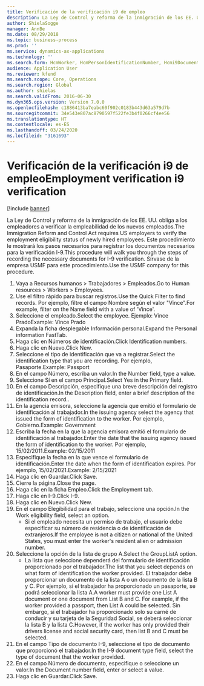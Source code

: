 ```yaml
---
title: Verificación de la verificación i9 de empleo
description: La Ley de Control y reforma de la inmigración de los EE. UU. obliga a los empleadores a verificar la empleabilidad de los nuevos empleados.
author: ShielaSogge
manager: AnnBe
ms.date: 08/29/2018
ms.topic: business-process
ms.prod: ''
ms.service: dynamics-ax-applications
ms.technology: ''
ms.search.form: HcmWorker, HcmPersonIdentificationNumber, Hcmi9Document
audience: Application User
ms.reviewer: kfend
ms.search.scope: Core, Operations
ms.search.region: Global
ms.author: shielas
ms.search.validFrom: 2016-06-30
ms.dyn365.ops.version: Version 7.0.0
ms.openlocfilehash: c1886413ba7eabc60f902c0183b443d63a579d7b
ms.sourcegitcommit: 34e543e807ac8790597f522fe3b4f0266cf4ee56
ms.translationtype: HT
ms.contentlocale: es-ES
ms.lasthandoff: 03/24/2020
ms.locfileid: "3161693"
---
```

# <a name="employment-verification-i9-verification"></a><span data-ttu-id="ca44b-103">Verificación de la verificación i9 de empleo</span><span class="sxs-lookup"><span data-stu-id="ca44b-103">Employment verification i9 verification</span></span>

[!include [banner](../../../includes/banner.md)]

<span data-ttu-id="ca44b-104">La Ley de Control y reforma de la inmigración de los EE. UU. obliga a los empleadores a verificar la empleabilidad de los nuevos empleados.</span><span class="sxs-lookup"><span data-stu-id="ca44b-104">The Immigration Reform and Control Act requires US employers to verify the employment eligibility status of newly hired employees.</span></span> <span data-ttu-id="ca44b-105">Este procedimiento le mostrará los pasos necesarios para registrar los documentos necesarios para la verificación I-9.</span><span class="sxs-lookup"><span data-stu-id="ca44b-105">This procedure will walk you through the steps of recording the necessary documents for I-9 verification.</span></span> <span data-ttu-id="ca44b-106">Sírvase de la empresa USMF para este procedimiento.</span><span class="sxs-lookup"><span data-stu-id="ca44b-106">Use the USMF company for this procedure.</span></span>

1. <span data-ttu-id="ca44b-107">Vaya a Recursos humanos > Trabajadores > Empleados.</span><span class="sxs-lookup"><span data-stu-id="ca44b-107">Go to Human resources > Workers > Employees.</span></span>
2. <span data-ttu-id="ca44b-108">Use el filtro rápido para buscar registros.</span><span class="sxs-lookup"><span data-stu-id="ca44b-108">Use the Quick Filter to find records.</span></span> <span data-ttu-id="ca44b-109">Por ejemplo, filtre el campo Nombre según el valor "Vince".</span><span class="sxs-lookup"><span data-stu-id="ca44b-109">For example, filter on the Name field with a value of 'Vince'.</span></span>
3. <span data-ttu-id="ca44b-110">Seleccione el empleado.</span><span class="sxs-lookup"><span data-stu-id="ca44b-110">Select the employee.</span></span> <span data-ttu-id="ca44b-111">Ejemplo: Vince Prado</span><span class="sxs-lookup"><span data-stu-id="ca44b-111">Example: Vince Prado</span></span>
4. <span data-ttu-id="ca44b-112">Expanda la ficha desplegable Información personal.</span><span class="sxs-lookup"><span data-stu-id="ca44b-112">Expand the Personal information FastTab.</span></span>
5. <span data-ttu-id="ca44b-113">Haga clic en Números de identificación.</span><span class="sxs-lookup"><span data-stu-id="ca44b-113">Click Identification numbers.</span></span>
6. <span data-ttu-id="ca44b-114">Haga clic en Nuevo.</span><span class="sxs-lookup"><span data-stu-id="ca44b-114">Click New.</span></span>
7. <span data-ttu-id="ca44b-115">Seleccione el tipo de identificación que va a registrar.</span><span class="sxs-lookup"><span data-stu-id="ca44b-115">Select the identification type that you are recording.</span></span> <span data-ttu-id="ca44b-116">Por ejemplo, Pasaporte.</span><span class="sxs-lookup"><span data-stu-id="ca44b-116">Example: Passport</span></span>
8. <span data-ttu-id="ca44b-117">En el campo Número, escriba un valor.</span><span class="sxs-lookup"><span data-stu-id="ca44b-117">In the Number field, type a value.</span></span>
9. <span data-ttu-id="ca44b-118">Seleccione Sí en el campo Principal.</span><span class="sxs-lookup"><span data-stu-id="ca44b-118">Select Yes in the Primary field.</span></span>
10. <span data-ttu-id="ca44b-119">En el campo Descripción, especifique una breve descripción del registro de identificación.</span><span class="sxs-lookup"><span data-stu-id="ca44b-119">In the Description field, enter a brief description of the identification record..</span></span>
11. <span data-ttu-id="ca44b-120">En la agencia emisora, seleccione la agencia que emitió el formulario de identificación al trabajador.</span><span class="sxs-lookup"><span data-stu-id="ca44b-120">In the issuing agency select the agency that issued the form of identification to the worker.</span></span> <span data-ttu-id="ca44b-121">Por ejemplo, Gobierno.</span><span class="sxs-lookup"><span data-stu-id="ca44b-121">Example: Government</span></span>
12. <span data-ttu-id="ca44b-122">Escriba la fecha en la que la agencia emisora emitió el formulario de identificación al trabajador.</span><span class="sxs-lookup"><span data-stu-id="ca44b-122">Enter the date that the issuing agency issued the form of identification to the worker.</span></span> <span data-ttu-id="ca44b-123">Por ejemplo, 15/02/2011.</span><span class="sxs-lookup"><span data-stu-id="ca44b-123">Example: 02/15/2011</span></span>
13. <span data-ttu-id="ca44b-124">Especifique la fecha en la que vence el formulario de identificación.</span><span class="sxs-lookup"><span data-stu-id="ca44b-124">Enter the date when the form of identification expires.</span></span> <span data-ttu-id="ca44b-125">Por ejemplo, 15/02/2021.</span><span class="sxs-lookup"><span data-stu-id="ca44b-125">Example: 2/15/2021</span></span>
14. <span data-ttu-id="ca44b-126">Haga clic en Guardar.</span><span class="sxs-lookup"><span data-stu-id="ca44b-126">Click Save.</span></span>
15. <span data-ttu-id="ca44b-127">Cierre la página.</span><span class="sxs-lookup"><span data-stu-id="ca44b-127">Close the page.</span></span>
16. <span data-ttu-id="ca44b-128">Haga clic en la ficha Empleo.</span><span class="sxs-lookup"><span data-stu-id="ca44b-128">Click the Employment tab.</span></span>
17. <span data-ttu-id="ca44b-129">Haga clic en I-9.</span><span class="sxs-lookup"><span data-stu-id="ca44b-129">Click I-9.</span></span>
18. <span data-ttu-id="ca44b-130">Haga clic en Nuevo.</span><span class="sxs-lookup"><span data-stu-id="ca44b-130">Click New.</span></span>
19. <span data-ttu-id="ca44b-131">En el campo Elegibilidad para el trabajo, seleccione una opción.</span><span class="sxs-lookup"><span data-stu-id="ca44b-131">In the Work eligibility field, select an option.</span></span>
    * <span data-ttu-id="ca44b-132">Si el empleado necesita un permiso de trabajo, el usuario debe especificar su número de residencia o de identificación de extranjeros.</span><span class="sxs-lookup"><span data-stu-id="ca44b-132">If the employee is not a citizen or national of the United States, you must enter the worker's resident alien or admission number.</span></span>  
20. <span data-ttu-id="ca44b-133">Seleccione la opción de la lista de grupo A.</span><span class="sxs-lookup"><span data-stu-id="ca44b-133">Select the GroupListA option.</span></span>
    * <span data-ttu-id="ca44b-134">La lista que seleccione dependerá del formulario de identificación proporcionado por el trabajador.</span><span class="sxs-lookup"><span data-stu-id="ca44b-134">The list that you select depends on what form of identification the worker provided.</span></span> <span data-ttu-id="ca44b-135">El trabajador debe proporcionar un documento de la lista A o un documento de la lista B y C. Por ejemplo, si el trabajador ha proporcionado un pasaporte, se podrá seleccionar la lista A.</span><span class="sxs-lookup"><span data-stu-id="ca44b-135">A worker must provide one List A document or one document from List B and C. For example, if the worker provided a passport, then List A could be selected.</span></span> <span data-ttu-id="ca44b-136">Sin embargo, si el trabajador ha proporcionado solo su carné de conducir y su tarjeta de la Seguridad Social, se deberá seleccionar la lista B y la lista C.</span><span class="sxs-lookup"><span data-stu-id="ca44b-136">However, if the worker has only provided their drivers license and social security card, then list B and C must be selected.</span></span>  
21. <span data-ttu-id="ca44b-137">En el campo Tipo de documento I-9, seleccione el tipo de documento que proporcionó el trabajador.</span><span class="sxs-lookup"><span data-stu-id="ca44b-137">In the I-9 document type field, select the type of document that the worker provided.</span></span>
22. <span data-ttu-id="ca44b-138">En el campo Número de documento, especifique o seleccione un valor.</span><span class="sxs-lookup"><span data-stu-id="ca44b-138">In the Document number field, enter or select a value.</span></span>
23. <span data-ttu-id="ca44b-139">Haga clic en Guardar.</span><span class="sxs-lookup"><span data-stu-id="ca44b-139">Click Save.</span></span>

